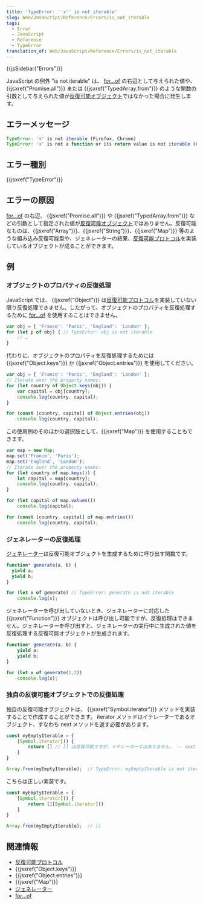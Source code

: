```yaml
---
title: 'TypeError: ''x'' is not iterable'
slug: Web/JavaScript/Reference/Errors/is_not_iterable
tags:
  - Error
  - JavaScript
  - Reference
  - TypeError
translation_of: Web/JavaScript/Reference/Errors/is_not_iterable
---
```

{{jsSidebar("Errors")}}

JavaScript の例外 "is not iterable" は、 [for…of](/ja/docs/Web/JavaScript/Guide/Loops_and_iteration#for...of_statement) の右辺として与えられた値や、 {{jsxref("Promise.all")}} または {{jsxref("TypedArray.from")}} のような関数の引数として与えられた値が[反復可能オブジェクト](/ja/docs/Web/JavaScript/Reference/Iteration_protocols)ではなかった場合に発生します。

## エラーメッセージ

```js
TypeError: 'x' is not iterable (Firefox, Chrome)
TypeError: 'x' is not a function or its return value is not iterable (Chrome)
```

## エラー種別

{{jsxref("TypeError")}}

## エラーの原因

[for…of](/ja/docs/Web/JavaScript/Guide/Loops_and_iteration#for...of_statement) の右辺、 {{jsxref("Promise.all")}} や {{jsxref("TypedArray.from")}} などの引数として指定された値が[反復可能オブジェクト](/ja/docs/Web/JavaScript/Reference/Iteration_protocols)ではありません。反復可能なものは、{{jsxref("Array")}}、{{jsxref("String")}}、{{jsxref("Map")}} 等のような組み込み反復可能型や、ジェネレーターの結果、[反復可能プロトコル](/ja/docs/Web/JavaScript/Reference/Iteration_protocols#反復可能_iterable_プロトコル)を実装しているオブジェクトが成ることができます。</p>

## 例

### オブジェクトのプロパティの反復処理

JavaScript では、 {{jsxref("Object")}} は[反復可能プロトコル](/ja/docs/Web/JavaScript/Reference/Iteration_protocols#反復可能_iterable_プロトコル)を実装していない限り反復処理できません。したがって、オブジェクトのプロパティを反復処理するために [for…of](/ja/docs/Web/JavaScript/Guide/Loops_and_iteration#for...of_statement) を使用することはできません。</p>

```js example-bad
var obj = { 'France': 'Paris', 'England': 'London' };
for (let p of obj) { // TypeError: obj is not iterable
    // …
}
```

代わりに、オブジェクトのプロパティを反復処理するためには {{jsxref("Object.keys")}} か {{jsxref("Object.entries")}} を使用してください。

```js example-good
var obj = { 'France': 'Paris', 'England': 'London' };
// Iterate over the property names:
for (let country of Object.keys(obj)) {
    var capital = obj[country];
    console.log(country, capital);
}

for (const [country, capital] of Object.entries(obj))
    console.log(country, capital);
```

この使用例のそのほかの選択肢として、{{jsxref("Map")}} を使用することもできます。

```js example-good
var map = new Map;
map.set('France', 'Paris');
map.set('England', 'London');
// Iterate over the property names:
for (let country of map.keys()) {
    let capital = map[country];
    console.log(country, capital);
}

for (let capital of map.values())
    console.log(capital);

for (const [country, capital] of map.entries())
    console.log(country, capital);
```

### ジェネレーターの反復処理

[ジェネレーター](/ja/docs/Web/JavaScript/Guide/Iterators_and_Generators#generators)は反復可能オブジェクトを生成するために呼び出す関数です。</p>

```js example-bad
function* generate(a, b) {
  yield a;
  yield b;
}

for (let x of generate) // TypeError: generate is not iterable
    console.log(x);
```

ジェネレーターを呼び出していないとき、ジェネレーターに対応した {{jsxref("Function")}} オブジェクトは呼び出し可能ですが、反復処理はできません。ジェネレーターを呼び出すと、ジェネレーターの実行中に生成された値を反復処理する反復可能オブジェクトが生成されます。

```js example-good
function* generate(a, b) {
    yield a;
    yield b;
}

for (let x of generate(1,2))
    console.log(x);
```

### 独自の反復可能オブジェクトでの反復処理

独自の反復可能オブジェクトは、 {{jsxref("Symbol.iterator")}} メソッドを実装することで作成することができます。 iterator メソッドはイテレーターであるオブジェクト、すなわち next メソッドを返す必要があります。

```js example-bad
const myEmptyIterable = {
    [Symbol.iterator]() {
        return [] // [] は反復可能ですが、イテレーターではありません。 -- next メソッドがないからです。
    }
}

Array.from(myEmptyIterable);  // TypeError: myEmptyIterable is not iterable
```

こちらは正しい実装です。

```js example-good
const myEmptyIterable = {
    [Symbol.iterator]() {
        return [][Symbol.iterator]()
    }
}

Array.from(myEmptyIterable);  // []
```

## 関連情報

- [反復可能プロトコル](/ja/docs/Web/JavaScript/Reference/Iteration_protocols#反復可能_iterable_プロトコル)
- {{jsxref("Object.keys")}}
- {{jsxref("Object.entries")}}
- {{jsxref("Map")}}
- [ジェネレーター](/ja/docs/Web/JavaScript/Guide/Iterators_and_Generators#generators)
- [for…of](/ja/docs/Web/JavaScript/Guide/Loops_and_iteration#for...of_statement)
</ul>
